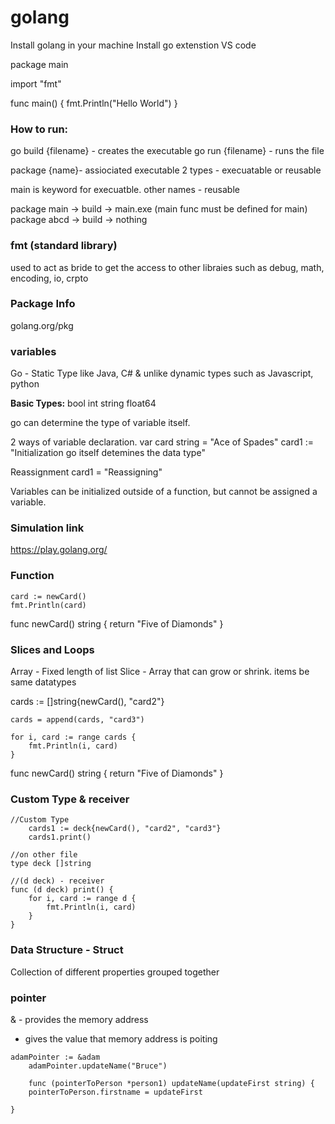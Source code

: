 # golang

Install golang in your machine
Install go extenstion VS code

package main

import "fmt"

func main() {
	fmt.Println("Hello World")
}

### How to run: 

go build {filename} - creates the executable
go run {filename} - runs the file

package {name}- assiociated executable 
        2 types - execuatable or reusable

main is keyword for execuatble.
other names - reusable

package main -> build -> main.exe   (main func must be defined for main)
package abcd -> build -> nothing




### fmt (standard library)

used to act as bride to get the access to other libraies such as debug, math, encoding, io, crpto

### Package Info

golang.org/pkg

### variables

Go - Static Type like Java, C# & unlike dynamic types such as Javascript, python

**Basic Types:**
bool
int
string
float64


go can determine the type of variable itself.

2 ways of variable declaration.
	var card string = "Ace of Spades"
	card1 := "Initialization go itself detemines the data type"
  
  
Reassignment
	card1 = "Reassigning"
  
  
Variables can be initialized outside of a function, but cannot be assigned a variable.
  
### Simulation link

https://play.golang.org/


### Function

	card := newCard()
	fmt.Println(card)


func newCard() string {
	return "Five of Diamonds"
}


### Slices and Loops

Array - Fixed length of list
Slice - Array that can grow or shrink. items be same datatypes

cards := []string{newCard(), "card2"}

	cards = append(cards, "card3")

	for i, card := range cards {
		fmt.Println(i, card)
	}
  
  func newCard() string {
	return "Five of Diamonds"
}



### Custom Type & receiver
```
//Custom Type
	cards1 := deck{newCard(), "card2", "card3"}
	cards1.print()
	
//on other file	
type deck []string

//(d deck) - receiver
func (d deck) print() {
	for i, card := range d {
		fmt.Println(i, card)
	}
}
```

### Data Structure - Struct

Collection of different properties grouped together

### pointer

& - provides the memory address
* gives the value that memory address is poiting

```
adamPointer := &adam
	adamPointer.updateName("Bruce")
	
	func (pointerToPerson *person1) updateName(updateFirst string) {
	pointerToPerson.firstname = updateFirst

}
```
